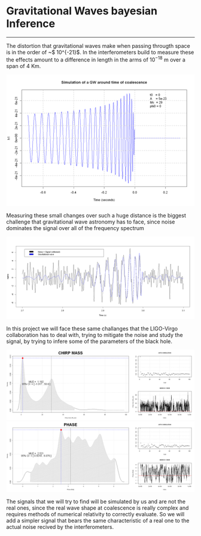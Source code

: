 # Gravitational Waves bayesian Inference
***
The distortion that gravitational waves make when passing througth space is in the order of ~$ 10^{-21}$. In the interferometers build to measure these the effects amount to a difference in length in the arms of $10^{-18}$ m  over a span of 4 Km. 

![Clean signal](Images/clean_signal.png)

Measuring these small changes over such a huge distance is the biggest challenge that gravitational wave astronomy has to face, since noise dominates the signal over all of the frequency spectrum

![Noise signal](Images/signal_and_noise.png)

In this project we will face these same challanges that the LIGO-Virgo collaboration has to deal with, trying to mitigate the noise and study the signal, by trying to infere some of the parameters of the black hole.

![Chirp mass](Images/chirp_mass_inference.png)
![Phase](Images/phase_inference.png)

The signals that we will try to find will be simulated by us and are not the real ones, since the real wave shape at coalescence is really complex and requires methods of numerical relativity to correctly evaluate. So we will add a simpler signal that bears the same characteristic of a real one to the actual noise recived by the interferometers.
